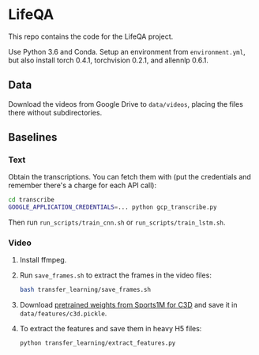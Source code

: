 # LifeQA

This repo contains the code for the LifeQA project.

Use Python 3.6 and Conda. Setup an environment from `environment.yml`, but also install torch 0.4.1, torchvision 0.2.1,
and allennlp 0.6.1.

## Data

Download the videos from Google Drive to `data/videos`, placing the files there without subdirectories.

## Baselines

### Text

Obtain the transcriptions. You can fetch them with (put the credentials and remember there's a charge for each API
call):

```bash
cd transcribe
GOOGLE_APPLICATION_CREDENTIALS=... python gcp_transcribe.py
```

Then run `run_scripts/train_cnn.sh` or `run_scripts/train_lstm.sh`.

### Video

1. Install ffmpeg.
2. Run `save_frames.sh` to extract the frames in the video files:

    ```bash
    bash transfer_learning/save_frames.sh
    ```

3. Download [pretrained weights from Sports1M for C3D](http://imagelab.ing.unimore.it/files/c3d_pytorch/c3d.pickle)
and save it in `data/features/c3d.pickle`.
4. To extract the features and save them in heavy H5 files:

    ```bash
    python transfer_learning/extract_features.py
    ``` 
